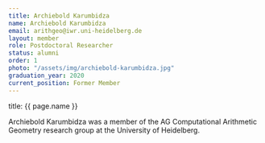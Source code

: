 ```yaml
---
title: Archiebold Karumbidza
name: Archiebold Karumbidza
email: arithgeo@iwr.uni-heidelberg.de
layout: member
role: Postdoctoral Researcher
status: alumni
order: 1
photo: "/assets/img/archiebold-karumbidza.jpg"
graduation_year: 2020
current_position: Former Member
---
```

title: {{ page.name }}

Archiebold Karumbidza was a member of the AG Computational Arithmetic Geometry research group at the University of Heidelberg.